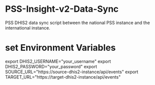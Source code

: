 # PSS-Insight-v2-Data-Sync
PSS DHIS2 data sync script between the national PSS instance and the international instance.

# set Environment Variables
export DHIS2_USERNAME="your_username"
export DHIS2_PASSWORD="your_password"
export SOURCE_URL="https://source-dhis2-instance/api/events"
export TARGET_URL="https://target-dhis2-instance/api/events"

